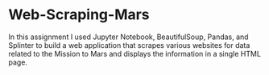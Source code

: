 # Web-Scraping-Mars
In this assignment I used Jupyter Notebook, BeautifulSoup, Pandas, and Splinter to build a web application that scrapes various websites for data related to the Mission to Mars and displays the information in a single HTML page. 
